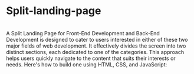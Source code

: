 # Split-landing-page
<br>
A Split Landing Page for Front-End Development and Back-End Development is designed to cater to users interested in either of these two major fields of web development. It effectively divides the screen into two distinct sections, each dedicated to one of the categories. This approach helps users quickly navigate to the content that suits their interests or needs. Here's how to build one using HTML, CSS, and JavaScript:
